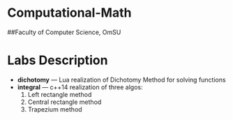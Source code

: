 # Computational-Math
##Faculty of Computer Science, OmSU

# Labs Description
* **dichotomy** — Lua realization of Dichotomy Method for solving functions
* **integral** — c++14 realization of three algos:
   1. Left rectangle method
   2. Central rectangle method
   3. Trapezium method
